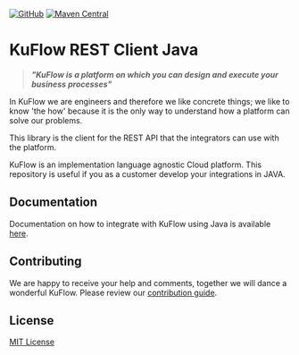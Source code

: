 [![GitHub](https://img.shields.io/github/license/kuflow/kuflow-rest-client-java?label=License)](https://github.com/kuflow/kuflow-rest-client-java/blob/master/LICENSE)
[![Maven Central](https://img.shields.io/maven-central/v/com.kuflow.rest.client/kuflow-rest-client?label=Maven%20Central)](https://search.maven.org/artifact/com.kuflow.rest.client/kuflow-rest-client)

# KuFlow REST Client Java

> ***"KuFlow is a platform on which you can design and execute your business processes"***

In KuFlow we are engineers and therefore we like concrete things; we like to know 'the how' because it is the only way to understand how a platform can solve our problems.

This library is the client for the REST API that the integrators can use with the platform.

KuFlow is an implementation language agnostic Cloud platform. This repository is useful if you as a customer develop your integrations in JAVA.

## Documentation

Documentation on how to integrate with KuFlow using Java is available [here](https://docs.kuflow.com/developers/guides/java).

## Contributing

We are happy to receive your help and comments, together we will dance a wonderful KuFlow. Please review our [contribution guide](CONTRIBUTING.md).

## License

[MIT License](LICENSE)
